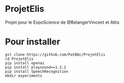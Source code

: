 # ProjetElis
Projet pour le ExpoScience de @BelangerVincent et Attis

# Pour installer
```
git clone https://github.com/PatBQc/ProjetElis
cd ProjetElis
pip install openai
pip install playsound==1.2.2
pip install SpeechRecognition
mkdir experiments
```

